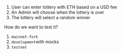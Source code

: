 1. User can enter lottery with ETH based on a USD fee
2. An Admin will choose when the lottery is over
3. The lottery will select a random winner

How do we want to test it?

1. `mainnet-fork`
2. `development`with mocks
3. `testnet`
